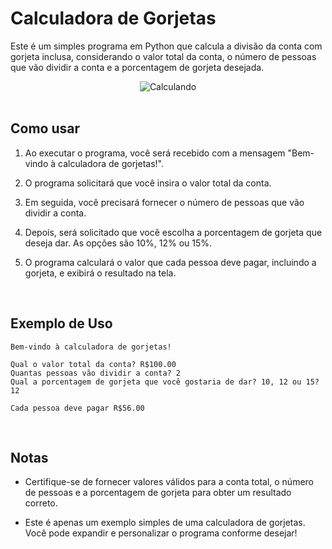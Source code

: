 # Calculadora de Gorjetas

Este é um simples programa em Python que calcula a divisão da conta com gorjeta inclusa, considerando o valor total da conta, o número de pessoas que vão dividir a conta e a porcentagem de gorjeta desejada.

<div align="center">   <img src="https://media1.tenor.com/m/D8zWQW3ZduwAAAAd/math-calculator.gif" alt="Calculando"> </div>

<br>

## Como usar

1. Ao executar o programa, você será recebido com a mensagem "Bem-vindo à calculadora de gorjetas!".

2. O programa solicitará que você insira o valor total da conta.

3. Em seguida, você precisará fornecer o número de pessoas que vão dividir a conta.

4. Depois, será solicitado que você escolha a porcentagem de gorjeta que deseja dar. As opções são 10%, 12% ou 15%.

5. O programa calculará o valor que cada pessoa deve pagar, incluindo a gorjeta, e exibirá o resultado na tela.

<br>

## Exemplo de Uso

```
Bem-vindo à calculadora de gorjetas!

Qual o valor total da conta? R$100.00
Quantas pessoas vão dividir a conta? 2
Qual a porcentagem de gorjeta que você gostaria de dar? 10, 12 ou 15? 12

Cada pessoa deve pagar R$56.00
```

<br>

## Notas

- Certifique-se de fornecer valores válidos para a conta total, o número de pessoas e a porcentagem de gorjeta para obter um resultado correto.

- Este é apenas um exemplo simples de uma calculadora de gorjetas. Você pode expandir e personalizar o programa conforme desejar!
